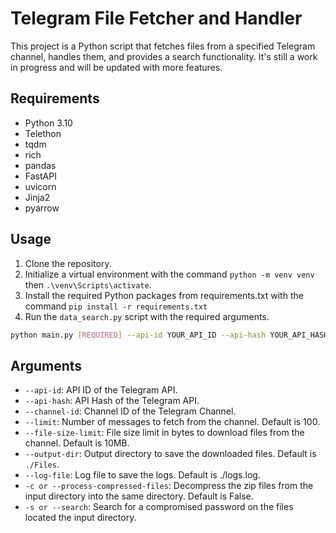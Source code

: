 # Telegram File Fetcher and Handler

This project is a Python script that fetches files from a specified Telegram channel, handles them, and provides a search functionality. It's still a work in progress and will be updated with more features.

## Requirements

- Python 3.10
- Telethon
- tqdm
- rich
- pandas
- FastAPI
- uvicorn
- Jinja2
- pyarrow

## Usage

1. Clone the repository.
2. Initialize a virtual environment with the command `python -m venv venv` then `.\venv\Scripts\activate`.
3. Install the required Python packages from requirements.txt with the command `pip install -r requirements.txt`
4. Run the `data_search.py` script with the required arguments.

```bash
python main.py [REQUIRED] --api-id YOUR_API_ID --api-hash YOUR_API_HASH --channel-id YOUR_CHANNEL_ID [OPTIONAL] --output-dir YOUR_OUTPUT_DIR --file-size-limit YOUR_FILES_SIZE_LIMIT --limit YOUR_MESSAGES_NUMBER_LIMIT --log-file YOUR_LOG_FILE_OUTPUT
```

## Arguments

- `--api-id`: API ID of the Telegram API.
- `--api-hash`: API Hash of the Telegram API.
- `--channel-id`: Channel ID of the Telegram Channel.
- `--limit`: Number of messages to fetch from the channel. Default is 100.
- `--file-size-limit`: File size limit in bytes to download files from the channel. Default is 10MB.
- `--output-dir`: Output directory to save the downloaded files. Default is ``./Files``.
- `--log-file`: Log file to save the logs. Default is ./logs.log.
- `-c or --process-compressed-files`: Decompress the zip files from the input directory into the same directory. Default is False.
- `-s or --search`: Search for a compromised password on the files located the input directory.